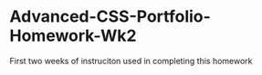 # Advanced-CSS-Portfolio-Homework-Wk2
First two weeks of instruciton used in completing this homework
